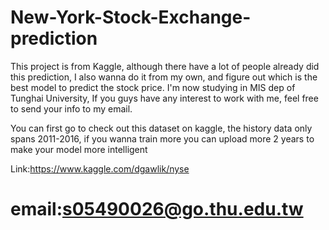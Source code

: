 # New-York-Stock-Exchange-prediction

This project is from Kaggle, although there have a lot of people already did this prediction, I also wanna do it from my own, and figure out which is the best model to predict the stock price.
I'm now studying in MIS dep of Tunghai University, If you guys have any interest to work with me, feel free to send your info to my email.

You can first go to check out this dataset on kaggle, the history data only spans 2011-2016, if you wanna train more you can upload more 2 years to make your model more intelligent

Link:https://www.kaggle.com/dgawlik/nyse

# email:s05490026@go.thu.edu.tw
